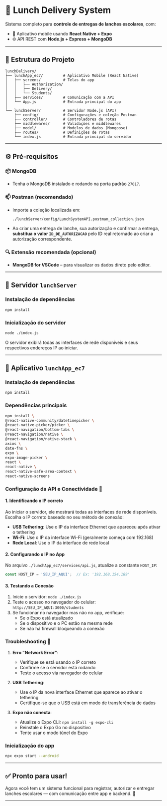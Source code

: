 # 🍱 Lunch Delivery System

Sistema completo para **controle de entregas de lanches escolares**, com:

- 📱 Aplicativo mobile usando **React Native + Expo**
- 🌐 API REST com **Node.js + Express + MongoDB**

---

## 📁 Estrutura do Projeto

```
lunchDelivery/
├── lunchApp_ec7/         # Aplicativo Mobile (React Native)
│   ├── screens/          # Telas do app
│   │   ├── Authorization/
│   │   ├── Delivery/
│   │   └── Students/
│   ├── services/         # Comunicação com a API
│   └── App.js            # Entrada principal do app
│
└── lunchServer/          # Servidor Node.js (API)
    ├── config/           # Configurações e coleção Postman
    ├── controller/       # Controladores de rotas
    ├── middlewares/      # Validações e middlewares
    ├── model/            # Modelos de dados (Mongoose)
    ├── routes/           # Definições de rotas
    └── index.js          # Entrada principal do servidor
```

---

## ⚙️ Pré-requisitos

### 📦 MongoDB

- Tenha o MongoDB instalado e rodando na porta padrão `27017`.

### 📫 Postman (recomendado)

- Importe a coleção localizada em:
  ```
  ./lunchServer/config/LunchSystemAPI.postman_collection.json
  ```
- Ao criar uma entrega de lanche, sua autorização e confirmar a entrega, **substitua o valor `ID_DE_AUTORIZACAO`** pelo ID real retornado ao criar a autorização correspondente.

### 🔍 Extensão recomendada (opcional)

- **MongoDB for VSCode** – para visualizar os dados direto pelo editor.

---

## 🚀 Servidor `lunchServer`

### Instalação de dependências

```bash
npm install
```

### Inicialização do servidor

```bash
node ./index.js
```

O servidor exibirá todas as interfaces de rede disponíveis e seus respectivos endereços IP ao iniciar.

---

## 📲 Aplicativo `lunchApp_ec7`

### Instalação de dependências

```bash
npm install
```

### Dependências principais

```bash
npm install \
@react-native-community/datetimepicker \
@react-native-picker/picker \
@react-navigation/bottom-tabs \
@react-navigation/native \
@react-navigation/native-stack \
axios \
date-fns \
expo \
expo-image-picker \
react \
react-native \
react-native-safe-area-context \
react-native-screens
```

### Configuração da API e Conectividade 🔌

#### 1. Identificando o IP correto

Ao iniciar o servidor, ele mostrará todas as interfaces de rede disponíveis. Escolha o IP correto baseado no seu método de conexão:

- **USB Tethering**: Use o IP da interface Ethernet que apareceu após ativar o tethering
- **Wi-Fi**: Use o IP da interface Wi-Fi (geralmente começa com 192.168)
- **Rede Local**: Use o IP da interface de rede local

#### 2. Configurando o IP no App

No arquivo `./lunchApp_ec7/services/api.js`, atualize a constante `HOST_IP`:

```js
const HOST_IP = 'SEU_IP_AQUI';  // Ex: '192.168.154.189'
```

#### 3. Testando a Conexão

1. Inicie o servidor: `node ./index.js`
2. Teste o acesso no navegador do celular: `http://SEU_IP_AQUI:3000/students`
3. Se funcionar no navegador mas não no app, verifique:
   - Se o Expo está atualizado
   - Se o dispositivo e o PC estão na mesma rede
   - Se não há firewall bloqueando a conexão

### Troubleshooting 🔧

1. **Erro "Network Error"**:
   - Verifique se está usando o IP correto
   - Confirme se o servidor está rodando
   - Teste o acesso via navegador do celular

2. **USB Tethering**:
   - Use o IP da nova interface Ethernet que aparece ao ativar o tethering
   - Certifique-se que o USB está em modo de transferência de dados

3. **Expo não conecta**:
   - Atualize o Expo CLI: `npm install -g expo-cli`
   - Reinstale o Expo Go no dispositivo
   - Tente usar o modo túnel do Expo

### Inicialização do app

```bash
npx expo start --android
```

---

## ✅ Pronto para usar!

Agora você tem um sistema funcional para registrar, autorizar e entregar lanches escolares — com comunicação entre app e backend. 🚀

---